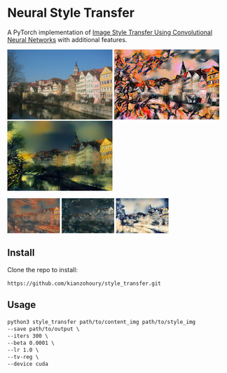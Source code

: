 # Neural Style Transfer
A PyTorch implementation of [Image Style Transfer Using Convolutional Neural Networks](https://www.cv-foundation.org/openaccess/content_cvpr_2016/papers/Gatys_Image_Style_Transfer_CVPR_2016_paper.pdf)
with additional features.

<p float="left">
    <img src="examples/Tuebingen_Neckarfront.jpeg" width="240" height="160"/>
    <img src="examples/kandinsky.jpg" width="240" height="160"/>
    <img src="examples/shipwreck.jpg" width="240" height="160"/>
</p>

<p float="left">
    <img src="examples/scream.jpg" width="120" height="80"/>
    <img src="examples/picasso.jpg" width="120" height="80"/>
    <img src="examples/great_wave.jpg" width="120" height="80"/>
</p>

## Install
Clone the repo to install:
```
https://github.com/kianzohoury/style_transfer.git
```

## Usage
```
python3 style_transfer path/to/content_img path/to/style_img
--save path/to/output \
--iters 300 \
--beta 0.0001 \
--lr 1.0 \
--tv-reg \
--device cuda
```
